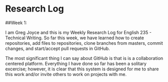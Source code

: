 # Research Log
##Week 1:

I am Greg Joyce and this is my Weekly Research Log for English 235 - Technical Writing.
So far this week, we have learned how to create repositories, add files to repositories,
clone branches from masters, commit changes, and start/accept pull requests in GitHub.

The most significant thing I can say about GitHub is that is is a collaboration centered
platform. Everything I have done so far has been a solitary excercise; however, it is 
clear that this system is designed for me to share this work and/or invite others to 
work on projects with me. 
